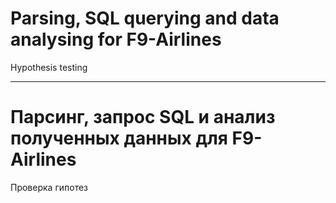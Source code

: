 # Parsing, SQL querying and data analysing for F9-Airlines

Hypothesis testing

---

# Парсинг, запрос SQL и анализ полученных данных для F9-Airlines

Проверка гипотез